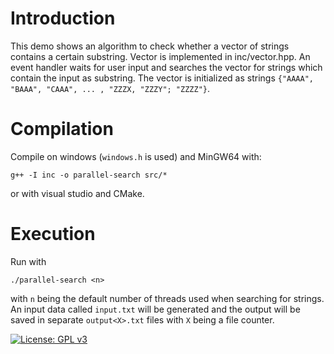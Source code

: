 # Introduction

This demo shows an algorithm to check whether a vector of strings contains a certain substring. Vector is implemented in inc/vector.hpp. An event handler waits for user input and searches the vector for strings which contain the input as substring. The vector is initialized as strings `{"AAAA", "BAAA", "CAAA", ... , "ZZZX, "ZZZY"; "ZZZZ"}`. 

# Compilation

Compile on windows (`windows.h` is used) and MinGW64 with:

```
g++ -I inc -o parallel-search src/*
```

or with visual studio and CMake.

# Execution

Run with
```
./parallel-search <n>
```

with `n` being the default number of threads used when searching for strings. An input data called `input.txt` will be generated and the output will be saved in separate `output<X>.txt` files with `X` being a file counter.

[![License: GPL v3](https://img.shields.io/badge/License-GPLv3-blue.svg)](https://www.gnu.org/licenses/gpl-3.0)